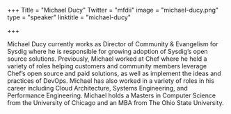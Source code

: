 +++
Title = "Michael Ducy"
Twitter = "mfdii"
image = "michael-ducy.png"
type = "speaker"
linktitle = "michael-ducy"

+++

Michael Ducy currently works as Director of Community & Evangelism for Sysdig where he is responsible for growing adoption of Sysdig’s open source solutions. Previously, Michael worked at Chef where he held a variety of roles helping customers and community members leverage Chef’s open source and paid solutions, as well as implement the ideas and practices of DevOps. Michael has also worked in a variety of roles in his career including Cloud Architecture, Systems Engineering, and Performance Engineering. Michael holds a Masters in Computer Science from the University of Chicago and an MBA from The Ohio State University.
